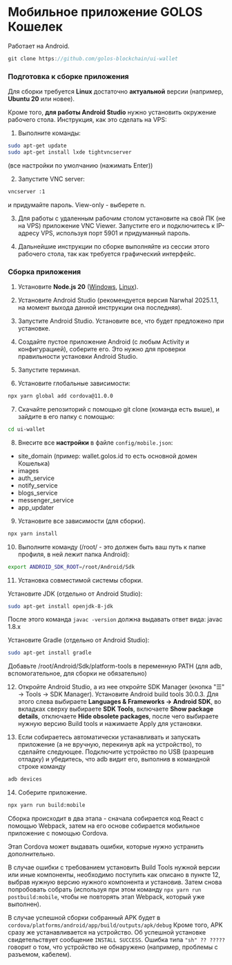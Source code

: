 # Мобильное приложение GOLOS Кошелек

Работает на Android.

```js
git clone https://github.com/golos-blockchain/ui-wallet
```

### Подготовка к сборке приложения

Для сборки требуется **Linux** достаточно **актуальной** версии (например, **Ubuntu 20** или новее).

Кроме того, **для работы Android Studio** нужно установить окружение рабочего стола. Инструкция, как это сделать на VPS:

1. Выполните команды:
```sh
sudo apt-get update
sudo apt-get install lxde tightvncserver
```
(все настройки по умолчанию (нажимать Enter))

2. Запустите VNC server:
```sh
vncserver :1
```
и придумайте пароль. View-only - выберете n.

3. Для работы с удаленным рабочим столом установите на свой ПК (не на VPS) приложение VNC Viewer. Запустите его и подключитесь к IP-адресу VPS, используя порт 5901 и придуманный пароль.

4. Дальнейшие инструкции по сборке выполняйте из сессии этого рабочего стола, так как требуется графический интерфейс.

### Сборка приложения

1. Установите **Node.js 20** ([Windows](https://nodejs.org/dist/v20.19.4/node-v20.19.4-x64.msi), [Linux](https://github.com/nodesource/distributions/blob/master/README.md)). 

2. Установите Android Studio (рекомендуется версия Narwhal 2025.1.1, на момент выхода данной инструкции она последняя). 

3. Запустите Android Studio. Установите все, что будет предложено при установке.

4. Создайте пустое приложение Android (с любым Activity и конфигурацией), соберите его. Это нужно для проверки правильности установки Android Studio.

5. Запустите терминал.

6. Установите глобальные зависимости:
```sh
npx yarn global add cordova@11.0.0
```

7. Скачайте репозиторий с помощью git clone (команда есть выше), и зайдите в его папку с помощью:
```sh
cd ui-wallet
```

8. Внесите все **настройки** в файле `config/mobile.json`:

- site_domain (пример: wallet.golos.id то есть основной домен Кошелька)
- images
- auth_service
- notify_service
- blogs_service
- messenger_service
- app_updater

9. Установите все зависимости (для сборки).

```sh
npx yarn install
```

10. Выполните команду (/root/ - это должен быть ваш путь к папке профиля, в ней лежит папка Android):
```sh
export ANDROID_SDK_ROOT=/root/Android/Sdk
```

11. Установка совместимой системы сборки.

Установите JDK (отдельно от Android Studio):
```sh
sudo apt-get install openjdk-8-jdk
```
После этого команда `javac -version` должна выдавать ответ вида: javac 1.8.x

Установите Gradle (отдельно от Android Studio):
```sh
sudo apt-get install gradle
```

Добавьте /root/Android/Sdk/platform-tools в переменную PATH (для adb, вспомогательное, для сборки не обязательно)

12. Откройте Android Studio, а из нее откройте SDK Manager (кнопка "☰" -> Tools -> SDK Manager). Установите Android build tools 30.0.3.
    Для этого слева выбираете **Languages & Frameworks -> Android SDK**, во вкладках сверху выбираете **SDK Tools**, включаете **Show package details**, отключаете **Hide obsolete packages**, после чего выбираете нужную версию Build tools и нажимаете Apply для установки.

13. Если собираетесь автоматически устанавливать и запускать приложение (а не вручную, перекинув apk на устройство), то сделайте следующее. Подключите устройство по USB (разрешив отладку) и убедитесь, что adb видит его, выполнив в командной строке команду
```sh
adb devices
```

14. Соберите приложение.

```sh
npx yarn run build:mobile
```
Сборка происходит в два этапа - сначала собирается код React с помощью Webpack, затем на его основе собирается мобильное приложение с помощью Cordova.  

Этап Cordova может выдавать ошибки, которые нужно устранить дополнительно.

В случае ошибки с требованием установить Build Tools нужной версии или иные компоненты, необходимо поступить как описано в пункте 12, выбрав нужную версию нужного компонента и установив. Затем снова попробовать собрать (используя при этом команду `npx yarn run postbuild:mobile`, чтобы не повторять этап Webpack, который уже выполнен).

В случае успешной сборки собранный APK будет в `cordova/platforms/android/app/build/outputs/apk/debug`
Кроме того, APK сразу же устанавливается на устройство. Об успешной установке свидетельствует сообщение `INSTALL SUCCESS`. Ошибка типа `"sh" ?? ?????` говорит о том, что устройство не обнаружено (например, проблемы с разъемом, кабелем).
